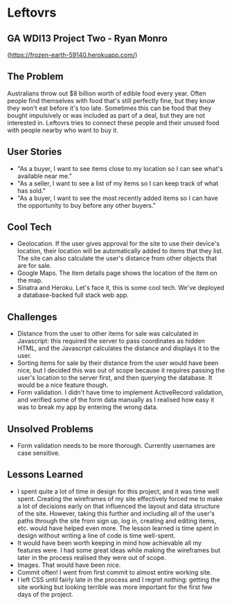 # Leftovrs
## GA WDI13 Project Two - Ryan Monro

(https://frozen-earth-59140.herokuapp.com/)

## The Problem
Australians throw out $8 billion worth of edible food every year. Often people find themselves with food that's still perfectly fine, but they know they won't eat before it's too late. Sometimes this can be food that they bought impulsively or was included as part of a deal, but they are not interested in. Leftovrs tries to connect these people and their unused food with people nearby who want to buy it.

## User Stories

- "As a buyer, I want to see items close to my location so I can see what's available near me."
- "As a seller, I want to see a list of my items so I can keep track of what has sold."
- "As a buyer, I want to see the most recently added items so I can have the opportunity to buy before any other buyers."

## Cool Tech
- Geolocation. If the user gives approval for the site to use their device's location, their location will be automatically added to items that they list. The site can also calculate the user's distance from other objects that are for sale.
- Google Maps. The item details page shows the location of the item on the map. 
- Sinatra and Heroku. Let's face it, this is some cool tech. We've deployed a database-backed full stack web app.

## Challenges
-  Distance from the user to other items for sale was calculated in Javascript: this required the server to pass coordinates as hidden HTML, and the Javascript calculates the distance and displays it to the user.
- Sorting items for sale by their distance from the user would have been nice, but I decided this was out of scope because it requires passing the user's location to the server first, and then querying the database. It would be a nice feature though.
- Form validation. I didn't have time to implement ActiveRecord validation, and verified some of the form data manually as I realised how easy it was to break my app by entering the wrong data.

## Unsolved Problems
- Form validation needs to be more thorough. Currently usernames are case sensitive.

## Lessons Learned
- I spent quite a lot of time in design for this project, and it was time well spent. Creating the wireframes of my site effectively forced me to make a lot of decisions early on that influenced the layout and data structure of the site. However, taking this further and including all of the user's paths through the site from sign up, log in, creating and editing items, etc. would have helped even more. The lesson learned is time spent in design without writing a line of code is time well-spent.
- It would have been worth keeping in mind how achievable all my features were. I had some great ideas while making the wireframes but later in the process realised they were out of scope.
- Images. That would have been nice.
- Commit often! I went from first commit to almost entire working site.
- I left CSS until fairly late in the process and I regret nothing: getting the site working but looking terrible was more important for the first few days of the project.
